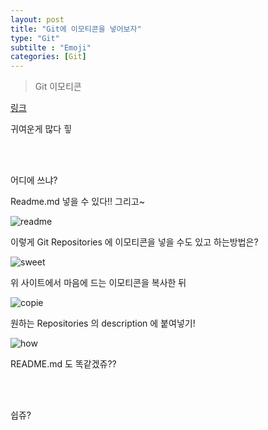 ```yaml
---
layout: post
title: "Git에 이모티콘을 넣어보자"
type: "Git"
subtilte : "Emoji"
categories: [Git]
---
```

> Git 이모티콘

[링크](https://www.webfx.com/tools/emoji-cheat-sheet/)

<p>귀여운게 많다 힣</p>

<br>
<br>

<p>어디에 쓰냐?</p>
<p>Readme.md 넣을 수 있다!! 그리고~</p>

![readme](https://user-images.githubusercontent.com/43769441/60646064-53743e00-9e75-11e9-9e54-29b50b3b61b6.jpg)

<p>이렇게 Git Repositories 에 이모티콘을 넣을 수도 있고 하는방법은?</p>

![sweet](https://user-images.githubusercontent.com/43769441/60645991-24f66300-9e75-11e9-8d52-f819318abc59.jpg)

<p>위 사이트에서 마음에 드는 이모티콘을 복사한 뒤</p>

![copie](https://user-images.githubusercontent.com/43769441/60646556-94b91d80-9e76-11e9-8c49-33d086ca2300.png)

<p> 원하는 Repositories 의 description 에  붙여넣기!</p>

![how](https://user-images.githubusercontent.com/43769441/60646139-88809080-9e75-11e9-8779-851ca541bd2b.jpg)

<p>README.md 도 똑같겠쥬??</p>

<br>
<br>

<p class="txt_point02">쉽쥬?</p>
